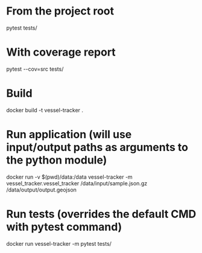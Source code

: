 # From the project root
pytest tests/

# With coverage report
pytest --cov=src tests/

# Build
docker build -t vessel-tracker .

# Run application (will use input/output paths as arguments to the python module)
docker run -v $(pwd)/data:/data vessel-tracker -m vessel_tracker.vessel_tracker /data/input/sample.json.gz /data/output/output.geojson

# Run tests (overrides the default CMD with pytest command)
docker run vessel-tracker -m pytest tests/